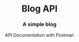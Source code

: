 <p align="center">
    <h1 align="center">Blog API</h1>
    <h3 align="center">A simple blog</h3>
<p align="center">
    API Documentation with Postman
</p>
 